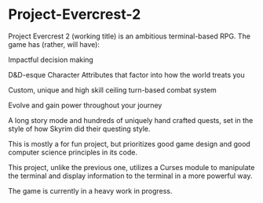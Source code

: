 # Project-Evercrest-2

Project Evercrest 2 (working title) is an ambitious terminal-based RPG.
The game has (rather, will have):
  
  Impactful decision making
  
  D&D-esque Character Attributes that factor into how the world treats you
  
  Custom, unique and high skill ceiling turn-based combat system
  
  Evolve and gain power throughout your journey
  
  A long story mode and hundreds of uniquely hand crafted quests, set in the style of how Skyrim did their questing style.

This is mostly a for fun project, but prioritizes good game design and good computer science principles in its code.

This project, unlike the previous one, utilizes a Curses module to manipulate the terminal and display information to the terminal in a more powerful way.

The game is currently in a heavy work in progress.
